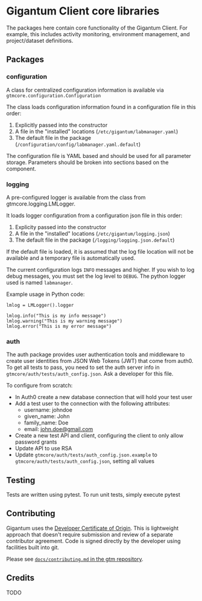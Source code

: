 # Gigantum Client core libraries

The packages here contain core functionality of the Gigantum Client. For example,
this includes activity monitoring, environment management, and project/dataset
definitions.


## Packages

### configuration

A class for centralized configuration information is available via `gtmcore.configuration.Configuration`

The class loads configuration information found in a configuration file in this order:

1. Explicitly passed into the constructor
2. A file in the "installed" locations (`/etc/gigantum/labmanager.yaml`)
3. The default file in the package (`/configuration/config/labmanager.yaml.default`)

The configuration file is YAML based and should be used for all parameter
storage. Parameters should be broken into sections based on the component.

### logging

A pre-configured logger is available from the class from
gtmcore.logging.LMLogger.

It loads logger configuration from a configuration json file in this order:

1. Explicity passed into the constructor
2. A file in the "installed" locations (`/etc/gigantum/logging.json`)
3. The default file in the package (`/logging/logging.json.default`)

If the default file is loaded, it is assumed that the log file location will
not be available and a temporary file is automatically used.

The current configuration logs `INFO` messages and higher. If you wish to log
debug messages, you must set the log level to `DEBUG`. The python logger used
is named `labmanager`.

Example usage in Python code:

```
lmlog = LMLogger().logger

lmlog.info("This is my info message")
lmlog.warning("This is my warning message")
lmlog.error("This is my error message")
```

### auth

The auth package provides user authentication tools and middleware to create
user identities from JSON Web Tokens (JWT) that come from auth0. To get all
tests to pass, you need to set the auth server info in
`gtmcore/auth/tests/auth_config.json`.  Ask a developer for this file.

To configure from scratch:

- In Auth0 create a new database connection that will hold your test user
- Add a test user to the connection with the following attributes:
    - username: johndoe
    - given_name: John
    - family_name: Doe
    - email: john.doe@gmail.com
- Create a new test API and client, configuring the client to only allow
  password grants
- Update API to use RSA
- Update `gtmcore/auth/tests/auth_config.json.example` to
  `gtmcore/auth/tests/auth_config.json`, setting all values

## Testing

Tests are written using pytest. To run unit tests, simply execute pytest

## Contributing

Gigantum uses the [Developer Certificate of Origin](https://developercertificate.org/). 
This is lightweight approach that doesn't require submission and review of a
separate contributor agreement.  Code is signed directly by the developer using
facilities built into git.

Please see [`docs/contributing.md`  in the gtm
repository](https://github.com/gigantum/gtm/tree/integration/docs/contributing.md).

## Credits

TODO

